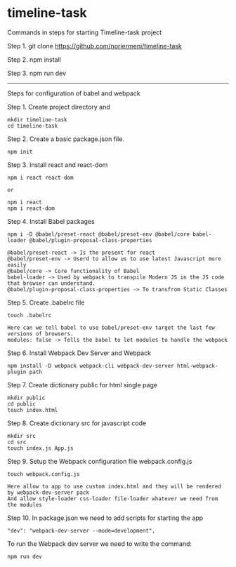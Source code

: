 # timeline-task

Commands in steps for starting Timeline-task project

Step 1. git clone https://github.com/noriermeni/timeline-task

Step 2. npm install

Step 3. npm run dev

________________________________________________

Steps for configuration of babel and webpack

Step 1. Create project directory and 
    
    mkdir timeline-task
    cd timeline-task 

Step 2. Create a basic package.json file. 

    npm init

Step 3. Install react and react-dom

    npm i react react-dom

    or 

    npm i react
    npm i react-dom

Step 4. Install Babel packages

    npm i -D @babel/preset-react @babel/preset-env @babel/core babel-loader @babel/plugin-proposal-class-properties

    @babel/preset-react -> Is the present for react
    @babel/preset-env -> Userd to allow us to use latest Javascript more easily
    @babel/core -> Core functionality of Babel
    babel-loader -> Used by webpack to transpile Modern JS in the JS code that browser can understand.
    @babel/plugin-proposal-class-properties -> To transfrom Static Classes

Step 5. Create .babelrc file 

    touch .babelrc

    Here can we tell babel to use babel/preset-env target the last few versions of browsers.
    modules: false -> Tells the babel to let modules to handle the webpack

Step 6. Install Webpack Dev Server and Webpack

    npm install -D webpack webpack-cli webpack-dev-server html-webpack-plugin path

Step 7. Create dictionary public for html single page

    mkdir public
    cd public
    touch index.html

Step 8. Create dictionary src for javascript code

    mkdir src
    cd src
    touch index.js App.js

Step 9. Setup the Webpack configuration file webpack.config.js

    touch webpack.config.js

    Here allow to app to use custom index.html and they will be rendered by webpack-dev-server pack
    And allow style-loader css-loader file-loader whatever we need from the modules

Step 10. In package.json we need to add scripts for starting the app 

    "dev": "webpack-dev-server --mode=development",


To run the Webpack dev server we need to write the command:

    npm run dev
